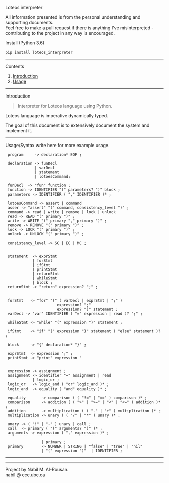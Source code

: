 Loteos interpreter  
  
All information presented is from the personal understanding and supporting documents.  
Feel free to make a pull request if there is anything I've misinterpreted - contributing to the project in any way is encouraged.  
  
  
 Install (Python 3.6)  
```  
pip install loteos_interpreter  
```  
  
  
-----  
  
 Contents  
1. [Introduction](introduction)  
2. [Usage](usage)  
  
-----  
  
 Introduction  
> Interpreter for Loteos language using Python.  

Loteos language is imperative dynamically typed.

The goal of this document is to extensively document the system and implement it.  
  
  
-----  
  
 Usage/Syntax
write here for more example usage.  
  
```
 program     -> declaration* EOF ;  
   
 declaration -> funDecl  
             | varDecl  
             | statement  
             | lotoesCommand;  
   
 funDecl  -> "fun" function ;  
 function -> IDENTIFIER "(" parameters? ")" block ;  
 parameters -> IDENTIFIER ( "," IDENTIFIER )* ;  
  
 lotoesCommand -> assert | command  
 asser -> "assert" "(" command, consistency_level ")" ;  
 command -> read | write | remove | lock | unlock  
 read -> READ "(" primary ")" ;  
 write -> WRITE "(" primary "," primary ")" ;  
 remove -> REMOVE "(" primary ")" ;  
 lock -> LOCK "(" primary ")" ;  
 unlock -> UNLOCK "(" primary ")" ;  
  
 consistency_level -> SC | EC | MC ;  
  
  
 statement  -> exprStmt  
            | forStmt  
            | ifStmt  
            | printStmt  
            | returnStmt  
            | whileStmt  
            | block ;  
 returnStmt -> "return" expression? ";" ;  
  
  
 forStmt   -> "for" "(" ( varDecl | exprStmt | ";" )  
                       expression? ";"  
                       expression? ")" statement ;  
 varDecl -> "var" IDENTIFIER ( "=" expression | read )? ";" ;  
  
 whileStmt -> "while" "(" expression ")" statement ;  
  
 ifStmt    -> "if" "(" expression ")" statement ( "else" statement )? ;  
  
 block     -> "{" declaration* "}" ;  
  
 exprStmt  -> expression ";" ;  
 printStmt -> "print" expression "  
  
  
 expression -> assignment ;  
 assignment -> identifier "=" assignment | read  
            | logic_or ;  
 logic_or   -> logic_and ( "or" logic_and )* ;  
 logic_and  -> equality ( "and" equality )* ;  
  
 equality       -> comparison ( ( "!=" | "==" ) comparison )* ;  
 comparison     -> addition ( ( ">" | ">=" | "<" | "<=" ) addition )* ;  
 addition       -> multiplication ( ( "-" | "+" ) multiplication )* ;  
 multiplication -> unary ( ( "/" | "*" ) unary )* ;  
  
 unary -> ( "!" | "-" ) unary | call ;  
 call  -> primary ( "(" arguments? ")" )* ;  
 arguments -> expression ( "," expression )* ;  
  
                | primary ;  
 primary        -> NUMBER | STRING | "false" | "true" | "nil"  
                | "(" expression ")"  | IDENTIFIER ;  
```  
  
-----  
  
-----  
  
Project by Nabil M. Al-Rousan.  
nabil @ ece.ubc.ca

